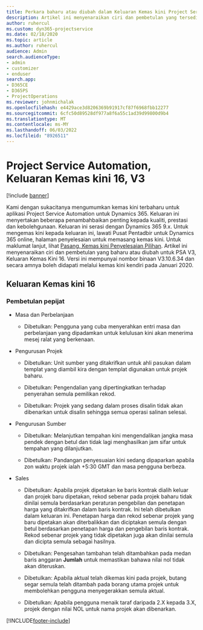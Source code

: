 ```yaml
---
title: Perkara baharu atau diubah dalam Keluaran Kemas kini Project Service Automation 16, V3
description: Artikel ini menyenaraikan ciri dan pembetulan yang tersedia dalam Keluaran Kemas kini Project Service Automation 16, V3.
author: ruhercul
ms.custom: dyn365-projectservice
ms.date: 02/18/2020
ms.topic: article
ms.author: ruhercul
audience: Admin
search.audienceType:
- admin
- customizer
- enduser
search.app:
- D365CE
- D365PS
- ProjectOperations
ms.reviewer: johnmichalak
ms.openlocfilehash: e4429ace3d8206369b91917cf87f6968fbb12277
ms.sourcegitcommit: 6cfc50d89528df977a8f6a55c1ad39d99800d9b4
ms.translationtype: MT
ms.contentlocale: ms-MY
ms.lasthandoff: 06/03/2022
ms.locfileid: "8926511"
---
```

# <a name="project-service-automation-update-release-16-v3"></a>Project Service Automation, Keluaran Kemas kini 16, V3

[!include [banner](../includes/psa-now-project-operations.md)]

Kami dengan sukacitanya mengumumkan kemas kini terbaharu untuk aplikasi Project Service Automation untuk Dynamics 365. Keluaran ini menyertakan beberapa penambahbaikan penting kepada kualiti, prestasi dan kebolehgunaan.  Keluaran ini serasi dengan Dynamics 365 9.x. Untuk mengemas kini kepada keluaran ini, lawati Pusat Pentadbir untuk Dynamics 365 online, halaman penyelesaian untuk memasang kemas kini. Untuk maklumat lanjut, lihat [Pasang, Kemas kini Penyelesaian Pilihan](/dynamics365/project-service/upgrade-psa-home-page).
Artikel ini menyenaraikan ciri dan pembetulan yang baharu atau diubah untuk PSA V3, Keluaran Kemas Kini 16. Versi ini mempunyai nombor binaan V3.10.6.34 dan secara amnya boleh didapati melalui kemas kini kendiri pada Januari 2020.


## <a name="update-release-16"></a>Keluaran Kemas kini 16

### <a name="bug-fixes"></a>Pembetulan pepijat

-   Masa dan Perbelanjaan

    -   Dibetulkan: Pengguna yang cuba menyerahkan entri masa dan perbelanjaan yang dipadamkan untuk kelulusan kini akan menerima mesej ralat yang berkenaan.

-   Pengurusan Projek

    -   Dibetulkan: Unit sumber yang ditakrifkan untuk ahli pasukan dalam templat yang diambil kira dengan templat digunakan untuk projek baharu.

    -   Dibetulkan: Pengendalian yang dipertingkatkan terhadap penyerahan semula pemilikan rekod.

    -   Dibetulkan: Projek yang sedang dalam proses disalin tidak akan dibenarkan untuk disalin sehingga semua operasi salinan selesai.

-   Pengurusan Sumber

    -   Dibetulkan: Melanjutkan tempahan kini mengendalikan jangka masa pendek dengan betul dan tidak lagi menghasilkan jam sifar untuk tempahan yang dilanjutkan.

    -   Dibetulkan: Pandangan penyesuaian kini sedang dipaparkan apabila zon waktu projek ialah +5:30 GMT dan masa pengguna berbeza.

-   Sales

    -   Dibetulkan: Apabila projek dipetakan ke baris kontrak dialih keluar dan projek baru dipetakan, rekod sebenar pada projek baharu tidak dinilai semula berdasarkan peraturan pengebilan dan penetapan harga yang ditakrifkan dalam baris kontrak. Ini telah dibetulkan dalam keluaran ini. Penetapan harga dan rekod sebenar projek yang baru dipetakan akan diterbalikkan dan diciptakan semula dengan betul berdasarkan penetapan harga dan pengebilan baris kontrak. Rekod sebenar projek yang tidak dipetakan juga akan dinilai semula dan dicipta semula sebagai hasilnya.

    -   Dibetulkan: Pengesahan tambahan telah ditambahkan pada medan baris anggaran **Jumlah** untuk memastikan bahawa nilai nol tidak akan diteruskan.

    -   Dibetulkan: Apabila aktual telah dikemas kini pada projek, butang segar semula telah ditambah pada borang utama projek untuk membolehkan pengguna menyegerakkan semula aktual.

    -   Dibetulkan: Apabila pengguna menaik taraf daripada 2.X kepada 3.X, projek dengan nilai NOL untuk nama projek akan dibenarkan.



[!INCLUDE[footer-include](../includes/footer-banner.md)]
